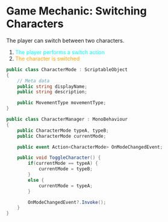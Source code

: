 # Game Mechanic: Switching Characters

The player can switch between two characters.

1. <font color="cyan">The player performs a switch action</font>
2. <font color="orange">The character is switched</font>




```C#
public class CharacterMode : ScriptableObject
{
    // Meta data
    public string displayName;
    public string description;

    public MovementType movementType;
}

public class CharacterManager : MonoBehaviour
{
    public CharacterMode typeA, typeB;
    public CharacterMode currentMode;

    public event Action<CharacterMode> OnModeChangedEvent;

    public void ToggleCharacter() {
        if(currentMode == typeA) {
            currentMode = typeB;
        }
        else {
            currentMode = typeA;
        }

        OnModeChangedEvent?.Invoke();
    }
}

```